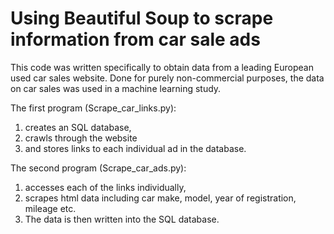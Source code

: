 # Using Beautiful Soup to scrape information from car sale ads

This code was written specifically to obtain data from a leading European used car sales website. Done for purely non-commercial purposes, the data on car sales was used in a machine learning study.

The first program (Scrape_car_links.py):
1) creates an SQL database,
2) crawls through the website
3) and stores links to each individual ad in the database.

The second program (Scrape_car_ads.py): 
1) accesses each of the links individually,
2) scrapes html data including car make, model, year of registration, mileage etc.
3) The data is then written into the SQL database.

